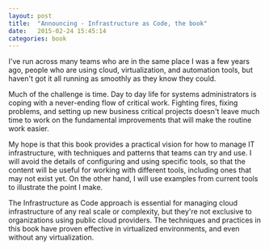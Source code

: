 ```yaml
---
layout: post
title:  "Announcing - Infrastructure as Code, the book"
date:   2015-02-24 15:45:14
categories: book
---
```

I've run across many teams who are in the same place I was a few years ago, people who are using cloud, virtualization, and automation tools, but haven't got it all running as smoothly as they know they could.

Much of the challenge is time. Day to day life for systems administrators is coping with a never-ending flow of critical work. Fighting fires, fixing problems, and setting up new business critical projects doesn't leave much time to work on the fundamental improvements that will make the routine work easier.

My hope is that this book provides a practical vision for how to manage IT infrastructure, with techniques and patterns that teams can try and use. I will avoid the details of configuring and using specific tools, so that the content will be useful for working with different tools, including ones that may not exist yet. On the other hand, I will use examples from current tools to illustrate the point I make.

The Infrastructure as Code approach is essential for managing cloud infrastructure of any real scale or complexity, but they're not exclusive to organizations using public cloud providers. The techniques and practices in this book have proven effective in virtualized environments, and even without any virtualization.

